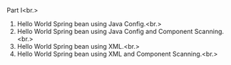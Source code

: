 Part I<br.>
01. Hello World Spring bean using Java Config.<br.>
02. Hello World Spring bean using Java Config and Component Scanning.<br.>
03. Hello World Spring bean using XML.<br.>
04. Hello World Spring bean using XML and Component Scanning.<br.>